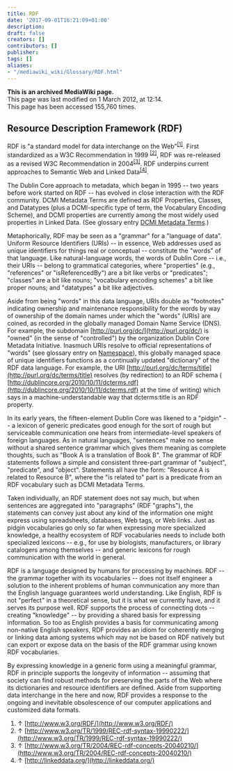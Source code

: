```yaml
---
title: RDF
date: '2017-09-01T16:21:09+01:00'
description: 
draft: false
creators: []
contributors: []
publisher: 
tags: []
aliases:
- "/mediawiki_wiki/Glossary/RDF.html"
---
```


 **This is an archived MediaWiki page.**  
This page was last modified on 1 March 2012, at 12:14.  
This page has been accessed 155,760 times.

## Resource Description Framework (RDF) 

RDF is "a standard model for data interchange on the Web"<sup id="cite_ref-0" class="reference"><a href="#cite_note-0">[1]</a></sup>. First standardized as a W3C Recommendation in 1999 <sup id="cite_ref-1" class="reference"><a href="#cite_note-1">[2]</a></sup>, RDF was re-released as a revised W3C Recommendation in 2004<sup id="cite_ref-2" class="reference"><a href="#cite_note-2">[3]</a></sup>. RDF underpins current approaches to Semantic Web and Linked Data<sup id="cite_ref-3" class="reference"><a href="#cite_note-3">[4]</a></sup>.

The Dublin Core approach to metadata, which began in 1995 -- two years before work started on RDF -- has evolved in close interaction with the RDF community. DCMI Metadata Terms are defined as RDF Properties, Classes, and Datatypes (plus a DCMI-specific type of term, the Vocabulary Encoding Scheme), and DCMI properties are currently among the most widely used properties in Linked Data. (See glossary entry [DCMI Metadata Terms](/mediawiki_wiki/Glossary/DCMI_Metadata_Terms "Glossary/DCMI Metadata Terms").)

Metaphorically, RDF may be seen as a "grammar" for a "language of data". Uniform Resource Identifiers (URIs) -- in essence, Web addresses used as unique identifiers for things real or conceptual -- constitute the "words" of that language. Like natural-language words, the words of Dublin Core -- i.e., their URIs -- belong to grammatical categories, where "properties" (e.g., "references" or "isReferencedBy") are a bit like verbs or "predicates"; "classes" are a bit like nouns; "vocabulary encoding schemes" a bit like proper nouns; and "datatypes" a bit like adjectives.

Aside from being "words" in this data language, URIs double as "footnotes" indicating ownership and maintenance responsibility for the words by way of ownership of the domain names under which the "words" (URIs) are coined, as recorded in the globally managed Domain Name Service (DNS). For example, the subdomain [http://purl.org/dc/](http://purl.org/dc/) is "owned" (in the sense of "controlled") by the organization Dublin Core Metadata Initiative. Inasmuch URIs resolve to official representations of "words" (see glossary entry on [Namespace](/mediawiki_wiki/Glossary/Namespace_Policy "Glossary/Namespace Policy")), this globally managed space of unique identifiers functions as a continually updated "dictionary" of the RDF data language. For example, the URI [http://purl.org/dc/terms/title](http://purl.org/dc/terms/title) resolves (by redirection) to an RDF schema ( [http://dublincore.org/2010/10/11/dcterms.rdf](http://dublincore.org/2010/10/11/dcterms.rdf) at the time of writing) which says in a machine-understandable way that dcterms:title is an RDF property.

In its early years, the fifteen-element Dublin Core was likened to a "pidgin" -- a lexicon of generic predicates good enough for the sort of rough but serviceable communication one hears from intermediate-level speakers of foreign languages. As in natural languages, "sentences" make no sense without a shared sentence grammar which gives them meaning as complete thoughts, such as "Book A is a translation of Book B". The grammar of RDF statements follows a simple and consistent three-part grammar of "subject", "predicate", and "object". Statements all have the form: "Resource A is related to Resource B", where the "is related to" part is a predicate from an RDF vocabulary such as DCMI Metadata Terms.

Taken individually, an RDF statement does not say much, but when sentences are aggregated into "paragraphs" (RDF "graphs"), the statements can convey just about any kind of the information one might express using spreadsheets, databases, Web tags, or Web links. Just as pidgin vocabularies go only so far when expressing more specialized knowledge, a healthy ecosystem of RDF vocabularies needs to include both specialized lexicons -- e.g., for use by biologists, manufacturers, or library catalogers among themselves -- and generic lexicons for rough communication with the world in general.

RDF is a language designed by humans for processing by machines. RDF -- the grammar together with its vocabularies -- does not itself engineer a solution to the inherent problems of human communication any more than the English language guarantees world understanding. Like English, RDF is not "perfect" in a theoretical sense, but it is what we currently have, and it serves its purpose well. RDF supports the process of connecting dots -- creating "knowledge" -- by providing a shared basis for expressing information. So too as English provides a basis for communicating among non-native English speakers, RDF provides an idiom for coherently merging or linking data among systems which may not be based on RDF natively but can export or expose data on the basis of the RDF grammar using known RDF vocabularies.

By expressing knowledge in a generic form using a meaningful grammar, RDF in principle supports the longevity of information -- assuming that society can find robust methods for preserving the parts of the Web where its dictionaries and resource identifiers are defined. Aside from supporting data interchange in the here and now, RDF provides a response to the ongoing and inevitable obsolescence of our computer applications and customized data formats.

1. ↑ [http://www.w3.org/RDF/](http://www.w3.org/RDF/)
2. ↑ [http://www.w3.org/TR/1999/REC-rdf-syntax-19990222/](http://www.w3.org/TR/1999/REC-rdf-syntax-19990222/)
3. ↑ [http://www.w3.org/TR/2004/REC-rdf-concepts-20040210/](http://www.w3.org/TR/2004/REC-rdf-concepts-20040210/)
4. ↑ [http://linkeddata.org/](http://linkeddata.org/)

